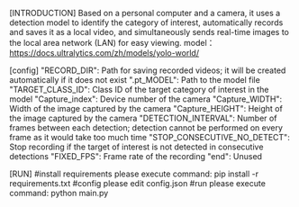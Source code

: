 [INTRODUCTION]
Based on a personal computer and a camera, it uses a detection model to identify the category of interest, automatically records and saves it as a local video, and simultaneously sends real-time images to the local area network (LAN) for easy viewing.
model：https://docs.ultralytics.com/zh/models/yolo-world/

[config]
"RECORD_DIR": Path for saving recorded videos; it will be created automatically if it does not exist
".pt_MODEL":  Path to the model file
"TARGET_CLASS_ID": Class ID of the target category of interest in the model
"Capture_index": Device number of the camera
"Capture_WIDTH": Width of the image captured by the camera
"Capture_HEIGHT": Height of the image captured by the camera
"DETECTION_INTERVAL": Number of frames between each detection; detection cannot be performed on every frame as it would take too much time
"STOP_CONSECUTIVE_NO_DETECT": Stop recording if the target of interest is not detected in consecutive detections
"FIXED_FPS": Frame rate of the recording
"end": Unused

[RUN]
#install requirements
	please execute command: pip install -r requirements.txt
#config
	please edit config.json
#run
	please execute command: python main.py